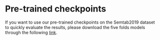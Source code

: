 # Pre-trained checkpoints
If you want to use our pre-trained checkpoints on the Semtab2019 dataset to quickly evaluate the results, please download the five folds models through the following [link](https://drive.google.com/drive/folders/14q6bteTFUYkx7QsWwZqAfEebsGHXvF8A?usp=sharing).
